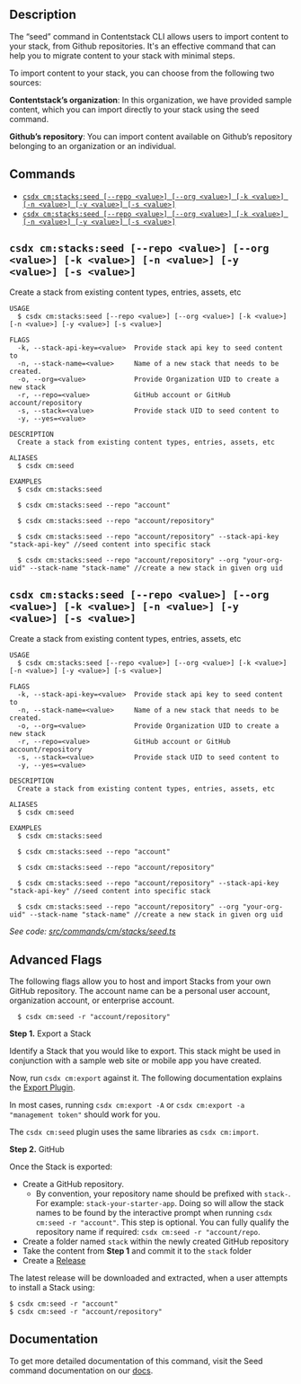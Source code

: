 ## Description
The “seed” command in Contentstack CLI allows users to import content to your stack, from Github repositories. It's an effective command that can help you to migrate content to your stack with minimal steps.

To import content to your stack, you can choose from the following two sources:

**Contentstack’s organization**: In this organization, we have provided sample content, which you can import directly to your stack using the seed command.

**Github’s repository**: You can import content available on Github’s repository belonging to an organization or an individual.

<!-- usagestop -->
## Commands
<!-- commands -->
* [`csdx cm:stacks:seed [--repo <value>] [--org <value>] [-k <value>] [-n <value>] [-y <value>] [-s <value>]`](#csdx-cmstacksseed---repo-value---org-value--k-value--n-value--y-value--s-value)
* [`csdx cm:stacks:seed [--repo <value>] [--org <value>] [-k <value>] [-n <value>] [-y <value>] [-s <value>]`](#csdx-cmstacksseed---repo-value---org-value--k-value--n-value--y-value--s-value-1)

## `csdx cm:stacks:seed [--repo <value>] [--org <value>] [-k <value>] [-n <value>] [-y <value>] [-s <value>]`

Create a stack from existing content types, entries, assets, etc

```
USAGE
  $ csdx cm:stacks:seed [--repo <value>] [--org <value>] [-k <value>] [-n <value>] [-y <value>] [-s <value>]

FLAGS
  -k, --stack-api-key=<value>  Provide stack api key to seed content to
  -n, --stack-name=<value>     Name of a new stack that needs to be created.
  -o, --org=<value>            Provide Organization UID to create a new stack
  -r, --repo=<value>           GitHub account or GitHub account/repository
  -s, --stack=<value>          Provide stack UID to seed content to
  -y, --yes=<value>

DESCRIPTION
  Create a stack from existing content types, entries, assets, etc

ALIASES
  $ csdx cm:seed

EXAMPLES
  $ csdx cm:stacks:seed

  $ csdx cm:stacks:seed --repo "account"

  $ csdx cm:stacks:seed --repo "account/repository"

  $ csdx cm:stacks:seed --repo "account/repository" --stack-api-key "stack-api-key" //seed content into specific stack

  $ csdx cm:stacks:seed --repo "account/repository" --org "your-org-uid" --stack-name "stack-name" //create a new stack in given org uid
```

## `csdx cm:stacks:seed [--repo <value>] [--org <value>] [-k <value>] [-n <value>] [-y <value>] [-s <value>]`

Create a stack from existing content types, entries, assets, etc

```
USAGE
  $ csdx cm:stacks:seed [--repo <value>] [--org <value>] [-k <value>] [-n <value>] [-y <value>] [-s <value>]

FLAGS
  -k, --stack-api-key=<value>  Provide stack api key to seed content to
  -n, --stack-name=<value>     Name of a new stack that needs to be created.
  -o, --org=<value>            Provide Organization UID to create a new stack
  -r, --repo=<value>           GitHub account or GitHub account/repository
  -s, --stack=<value>          Provide stack UID to seed content to
  -y, --yes=<value>

DESCRIPTION
  Create a stack from existing content types, entries, assets, etc

ALIASES
  $ csdx cm:seed

EXAMPLES
  $ csdx cm:stacks:seed

  $ csdx cm:stacks:seed --repo "account"

  $ csdx cm:stacks:seed --repo "account/repository"

  $ csdx cm:stacks:seed --repo "account/repository" --stack-api-key "stack-api-key" //seed content into specific stack

  $ csdx cm:stacks:seed --repo "account/repository" --org "your-org-uid" --stack-name "stack-name" //create a new stack in given org uid
```

_See code: [src/commands/cm/stacks/seed.ts](https://github.com/contentstack/cli/blob/v1.1.0/src/commands/cm/stacks/seed.ts)_
<!-- commandsstop -->

## Advanced Flags
The following flags allow you to host and import Stacks from your own GitHub repository.
The account name can be a personal user account, organization account, or enterprise account.

```
  $ csdx cm:seed -r "account/repository"
```

**Step 1.** Export a Stack

Identify a Stack that you would like to export.
This stack might be used in conjunction with a sample web site or mobile app you have created.

Now, run `csdx cm:export` against it. The following documentation explains the [Export Plugin](https://www.contentstack.com/docs/developers/cli/export-content-using-cli/).

In most cases, running `csdx cm:export -A` or `csdx cm:export -a "management token"` should work for you.

The `csdx cm:seed` plugin uses the same libraries as `csdx cm:import`.

**Step 2.** GitHub

Once the Stack is exported:

* Create a GitHub repository.
    * By convention, your repository name should be prefixed with `stack-`. For example: `stack-your-starter-app`.
      Doing so will allow the stack names to be found by the interactive prompt when running `csdx cm:seed -r "account"`.
      This step is optional. You can fully qualify the repository name if required: `csdx cm:seed -r "account/repo`.
* Create a folder named `stack` within the newly created GitHub repository
* Take the content from **Step 1** and commit it to the `stack` folder
* Create a [Release](https://docs.github.com/en/free-pro-team@latest/github/administering-a-repository/managing-releases-in-a-repository)

The latest release will be downloaded and extracted, when a user attempts to install a Stack using:

```
$ csdx cm:seed -r "account"
$ csdx cm:seed -r "account/repository"
```

## Documentation
To get more detailed documentation of this command, visit the Seed command documentation on our [docs](https://www.contentstack.com/docs/developers/cli/import-content-using-the-seed-command/).

